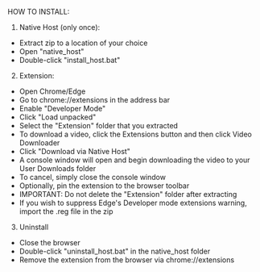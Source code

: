 HOW TO INSTALL:

1. Native Host (only once):
- Extract zip to a location of your choice
- Open "native_host"
- Double-click "install_host.bat"
   
2. Extension:
- Open Chrome/Edge
- Go to chrome://extensions in the address bar
- Enable "Developer Mode"
- Click "Load unpacked"
- Select the "Extension" folder that you extracted
- To download a video, click the Extensions button and then click Video Downloader
- Click "Download via Native Host"
- A console window will open and begin downloading the video to your User Downloads folder
- To cancel, simply close the console window
- Optionally, pin the extension to the browser toolbar
- IMPORTANT: Do not delete the "Extension" folder after extracting
- If you wish to suppress Edge's Developer mode extensions warning, import the .reg file in the zip
   
3. Uninstall
- Close the browser
- Double-click "uninstall_host.bat" in the native_host folder
- Remove the extension from the browser via chrome://extensions
